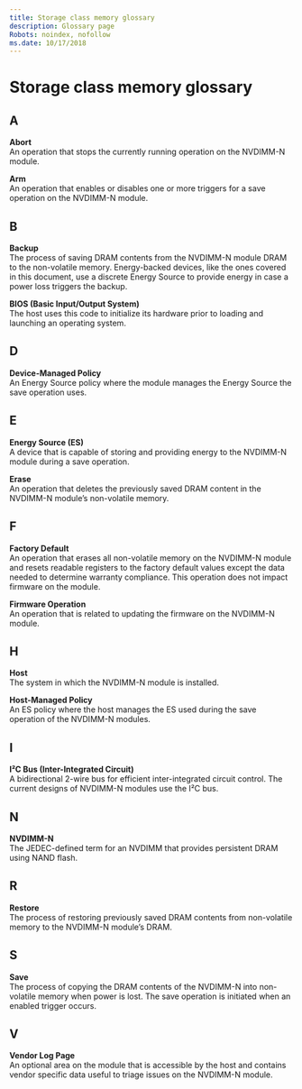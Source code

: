 ```yaml
---
title: Storage class memory glossary
description: Glossary page
Robots: noindex, nofollow
ms.date: 10/17/2018
---
```


# Storage class memory glossary


## <span id="starts_with_A"></span><span id="starts_with_a"></span><span id="STARTS_WITH_A"></span>A


<span></span>**Abort**  
An operation that stops the currently running operation on the NVDIMM-N module.

<span></span>**Arm**  
An operation that enables or disables one or more triggers for a save operation on the NVDIMM-N module.

## <span id="starts_with_B"></span><span id="starts_with_b"></span><span id="STARTS_WITH_B"></span>B


<span></span>**Backup**  
The process of saving DRAM contents from the NVDIMM-N module DRAM to the non-volatile memory. Energy-backed devices, like the ones covered in this document, use a discrete Energy Source to provide energy in case a power loss triggers the backup.

<span></span>**BIOS (Basic Input/Output System)**  
The host uses this code to initialize its hardware prior to loading and launching an operating system.

## <span id="starts_with_D"></span><span id="starts_with_d"></span><span id="STARTS_WITH_D"></span>D


<span></span>**Device-Managed Policy**  
An Energy Source policy where the module manages the Energy Source the save operation uses.

## <span id="starts_with_E"></span><span id="starts_with_e"></span><span id="STARTS_WITH_E"></span>E


<span></span>**Energy Source (ES)**  
A device that is capable of storing and providing energy to the NVDIMM-N module during a save operation.

<span></span>**Erase**  
An operation that deletes the previously saved DRAM content in the NVDIMM-N module’s non-volatile memory.

## <span id="starts_with_F"></span><span id="starts_with_f"></span><span id="STARTS_WITH_F"></span>F


<span></span>**Factory Default**  
An operation that erases all non-volatile memory on the NVDIMM-N module and resets readable registers to the factory default values except the data needed to determine warranty compliance. This operation does not impact firmware on the module.

<span></span>**Firmware Operation**  
An operation that is related to updating the firmware on the NVDIMM-N module.

## <span id="starts_with_H"></span><span id="starts_with_h"></span><span id="STARTS_WITH_H"></span>H


<span></span>**Host**  
The system in which the NVDIMM-N module is installed.

<span></span>**Host-Managed Policy**  
An ES policy where the host manages the ES used during the save operation of the NVDIMM-N modules.

## <span id="starts_with_I"></span><span id="starts_with_i"></span><span id="STARTS_WITH_I"></span>I


<span></span>**I²C Bus (Inter-Integrated Circuit)**  
A bidirectional 2-wire bus for efficient inter-integrated circuit control. The current designs of NVDIMM-N modules use the I²C bus.

## <span id="starts_with_N"></span><span id="starts_with_n"></span><span id="STARTS_WITH_N"></span>N


<span></span>**NVDIMM-N**  
The JEDEC-defined term for an NVDIMM that provides persistent DRAM using NAND flash.

## <span id="starts_with_R"></span><span id="starts_with_r"></span><span id="STARTS_WITH_R"></span>R


<span></span>**Restore**  
The process of restoring previously saved DRAM contents from non-volatile memory to the NVDIMM-N module’s DRAM.

## <span id="starts_with_S"></span><span id="starts_with_s"></span><span id="STARTS_WITH_S"></span>S


<span></span>**Save**  
The process of copying the DRAM contents of the NVDIMM-N into non-volatile memory when power is lost. The save operation is initiated when an enabled trigger occurs.

## <span id="starts_with_V"></span><span id="starts_with_v"></span><span id="STARTS_WITH_V"></span>V


<span></span>**Vendor Log Page**  
An optional area on the module that is accessible by the host and contains vendor specific data useful to triage issues on the NVDIMM-N module.

 

 





